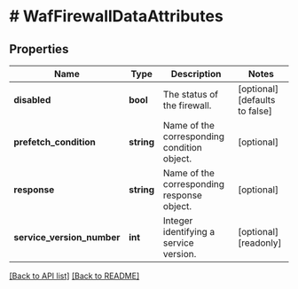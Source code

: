 # # WafFirewallDataAttributes

## Properties

Name | Type | Description | Notes
------------ | ------------- | ------------- | -------------
**disabled** | **bool** | The status of the firewall. | [optional]  [defaults to false]
**prefetch_condition** | **string** | Name of the corresponding condition object. | [optional] 
**response** | **string** | Name of the corresponding response object. | [optional] 
**service_version_number** | **int** | Integer identifying a service version. | [optional] [readonly] 


[[Back to API list]](../../README.md#endpoints) [[Back to README]](../../README.md)
